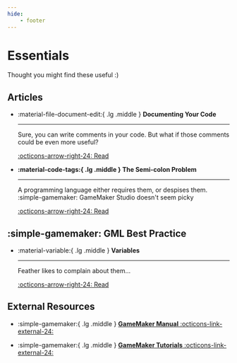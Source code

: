 ```yaml
---
hide:
    - footer
---
```


# Essentials

Thought you might find these useful :)

## Articles

<div class="grid cards" markdown>

-   :material-file-document-edit:{ .lg .middle } **Documenting Your Code**

    ---
    Sure, you can write comments in your code. But what if those comments could be even more useful?

    [:octicons-arrow-right-24: Read](docs.md)

-   **:material-code-tags:{ .lg .middle } The Semi-colon Problem**

    ---
    A programming language either requires them, or despises them. :simple-gamemaker: GameMaker Studio doesn't seem picky

    [:octicons-arrow-right-24: Read](semicolon.md)

</div>

## :simple-gamemaker: GML Best Practice

<div class="grid cards" markdown>

-   :material-variable:{ .lg .middle } **Variables**
    
    ---
    Feather likes to complain about them...

    [:octicons-arrow-right-24: Read](variables.md)


</div>

## External Resources

<div class="grid cards" markdown>

-   :simple-gamemaker:{ .lg .middle } [**GameMaker Manual** :octicons-link-external-24:](https://manual.gamemaker.io "https://manual.gamemaker.io")

-   :simple-gamemaker:{ .lg .middle } [**GameMaker Tutorials** :octicons-link-external-24:](https://gamemaker.io/en/tutorials "https://gamemaker.io/en/tutorials")
    

</div>